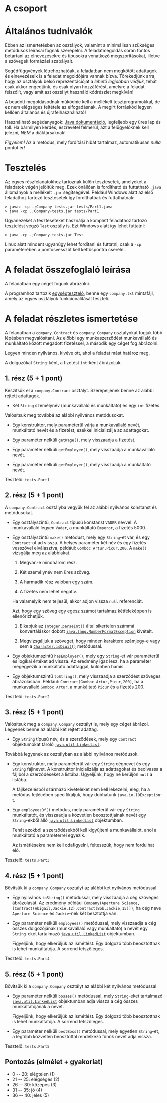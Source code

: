# A csoport

# Általános tudnivalók

Ebben az ismertetésben az osztályok, valamint a minimálisan szükséges metódusok leírásai fognak szerepelni. A feladatmegoldás során fontos betartani az elnevezésekre és típusokra vonatkozó megszorításokat, illetve a szövegek formázási szabályait.

Segédfüggvények létrehozhatóak, a feladatban nem megkötött adattagok és elnevezéseik is a feladat megoldójára vannak bízva. Törekedjünk arra, hogy az osztályok belső reprezentációját a _lehető legjobban védjük_, tehát csak akkor engedjünk, és csak olyan hozzáférést, amelyre a feladat felszólít, vagy amit azt osztályt használó kódrészlet megkíván!

A beadott megoldásodnak működnie kell a mellékelt tesztprogramokkal, de ez nem elégséges feltétele az elfogadásnak. A megírt forráskód legyen kellően általános és újrafelhasználható!

Használható segédanyagok: [Java dokumentáció](https://bead.inf.elte.hu/files/java/Company-tests.zip), legfeljebb egy üres lap és toll. Ha bármilyen kérdés, észrevétel felmerül, azt a felügyelőknek kell jelezni, _NEM_ a diáktársaknak!

_Figyelem!_ Az a metódus, mely fordítási hibát tartalmaz, automatikusan _nulla_ pontot ér!

# Tesztelés

Az egyes részfeladatokhoz tartoznak külön tesztesetek, amelyeket a feladatok végén jelöltük meg. Ezek önállóan is fordítható és futtatható `.java` állományok a mellékelt `.jar` segítségével. Például Windows alatt az első feladathoz tartozó tesztesetek így fordíthatóak és futtathatóak:

    > javac -cp .;Company-tests.jar tests/Part1.java
    > java -cp .;Company-tests.jar tests/Part1

Ugyanezeket a teszteseteket használja a komplett feladathoz tartozó tesztelést végző `Test` osztály is. Ezt Windows alatt így lehet futtatni:

    > java -cp .;Company-tests.jar Test

Linux alatt mindent ugyanúgy lehet fordítani és futtatni, csak a `-cp` paraméterében a pontosvesszőt kell kettőspontra cserélni.

# A feladat összefoglaló leírása

A feladatban egy céget fogunk ábrázolni.

A programhoz tartozik [egységtesztelő](/files/java/Company-tests.zip), benne egy `company.txt` mintafájl, amely az egyes osztályok funkcionalitását teszteli.

# A feladat részletes ismertetése

A feladatban a `company.Contract` és `company.Company` osztályokat fogjuk több lépésben megvalósítani. Az előbbi egy munkaszerződést munkavállaló és munkáltató között megadott fizetéssel, a második egy céget fog ábrázolni.

Legyen minden nyilvános, kivéve ott, ahol a feladat mást határoz meg.

A dolgozókat `String`-ként, a fizetést `int`-ként ábrázoljuk.

## 1\. rész (5 + 1 pont)

Készítsük el a `company.Contract` osztályt. Szerepeljenek benne az alábbi rejtett adattagok.

*   Két `String` személynév (munkavállaló és munkáltató) és egy `int` fizetés.

Valósítsuk meg továbbá az alábbi nyilvános metódusokat.

*   Egy konstruktor, mely paraméterül várja a munkavállaló nevét, munkáltató nevét és a fizetést, ezekkel inicializálja az adattagokat.

*   Egy paraméter nélküli `getWage()`, mely visszaadja a fizetést.

*   Egy paraméter nélküli `getEmployee()`, mely visszaadja a munkavállaló nevét.

*   Egy paraméter nélküli `getEmployer()`, mely visszaadja a munkáltató nevét.

Tesztelő: `tests.Part1`

## 2\. rész (5 + 1 pont)

A `company.Contract` osztályba vegyük fel az alábbi nyilvános konstanst és metódusokat.

*   Egy osztályszintű, `Contract` típusú konstanst `VADER` névvel. A munkavállaló legyen `Vader`, a munkáltató `Emperor`, a fizetés 5000.
*   Egy osztályszintű `make()` metódust, mely egy `String`-et vár, és egy `Contract`-ot ad vissza. A helyes paraméter két név és egy fizetés vesszővel elválasztva, például: `Gomboc Artur,Picur,200`. A `make()` vizsgálja meg az alábbiakat.

    1.  Megvan-e mindhárom rész.

    2.  Két személynév nem üres szöveg.

    3.  A harmadik rész valóban egy szám.

    4.  A fizetés nem lehet negatív.

    Ha valamelyik nem teljesül, akkor adjon vissza `null` referenciát.

    Azt, hogy egy szöveg egy egész számot tartalmaz kétféleképpen is ellenőrizhetjük.

    1.  Elkapjuk az [`Integer.parseInt()`](https://bead.inf.elte.hu/files/java/api/java/lang/Integer.html#parseInt-java.lang.String-) által sikertelen számmá konvertáláskor dobott [`java.lang.NumberFormatException`](https://bead.inf.elte.hu/files/java/api/java/lang/NumberFormatException.html) kivételt.

    2.  Megvizsgáljuk a szöveget, hogy minden karaktere számjegy-e vagy sem a [`Character.isDigit()`](https://bead.inf.elte.hu/files/java/api/java/lang/Character.html#isDigit-char-) metódussal.

*   Egy objektumszintű `hasEmployer()`, mely egy `String`-et vár paraméterül és logikai értéket ad vissza. Az eredmény igaz lesz, ha a paraméter megegyezik a munkáltató adattaggal, különben hamis.

*   Egy objektumszintű `toString()`, mely visszaadja a szerződést szöveges ábrázolásban. Például: `Contract(Gomboc Artur,Picur,200)`, ha a munkavállaló `Gomboc Artur`, a munkáltató `Picur` és a fizetés 200.

Tesztelő: `tests.Part2`

## 3\. rész (5 + 1 pont)

Valósítsuk meg a `company.Company` osztályt is, mely egy céget ábrázol. Legyenek benne az alábbi két rejtett adattag.

*   Egy `String` típusú név, és a szerződések, mely egy `Contract` objektumokat tároló [`java.util.LinkedList`](https://bead.inf.elte.hu/files/java/api/java/util/LinkedList.html).

Továbbá legyenek az osztályban az alábbi nyilvános metódusok.

*   Egy konstruktor, mely paraméterül vár egy `String` cégnevet és egy `String` fájlnevet. A konstruktor inicializálja az adattagokat és beolvassa a fájlból a szerződéseket a listába. Ügyeljünk, hogy ne kerüljön `null` a listába.

    A fájlkezelésből származó kivételeket nem kell lekezelni, elég, ha a metódus fejlécében specifikáljuk, hogy dobhatunk `java.io.IOException`-t.

*   Egy `employeesOf()` metódus, mely paraméterül vár egy `String` munkáltatót, és visszaadja a közvetlen beosztottjainak nevét egy `String`-ekből álló [`java.util.LinkedList`](https://bead.inf.elte.hu/files/java/api/java/util/LinkedList.html) objektumban.

    Tehát azokból a szerződésekből kell kigyűjteni a munkavállalót, ahol a munkáltató a paraméterrel egyezik.

    Az ismétlésekre nem kell odafigyelni, feltesszük, hogy nem fordulhat elő.

Tesztelő: `tests.Part3`

## 4\. rész (5 + 1 pont)

Bővítsük ki a `company.Company` osztályt az alábbi két nyilvános metódussal.

*   Egy nyilvános `toString()` metódussal, mely visszaadja a cég szöveges ábrázolását. Az eredmény például `Company(Aperture Science,[Contract(Abigail,Jackie,12),Contract(Bob,Jackie,15)])`, ha cég neve `Aperture Science` és `Jackie`-nek két besztottja van.

*   Egy paraméter nélküli `employees()` metódussal, mely visszaadja a cég összes dolgozójának (munkavállaló vagy munkáltató) a nevét egy `String`-eket tartalmazó [`java.util.LinkedList`](https://bead.inf.elte.hu/files/java/api/java/util/LinkedList.html) objektumban.

    Figyeljünk, hogy elkerüljük az ismétlést. Egy dolgozó több beosztottnak is lehet munkáltatója. A sorrend tetszőleges.

Tesztelő: `tests.Part4`

## 5\. rész (5 + 1 pont)

Bővítsük ki a `company.Company` osztályt az alábbi két nyilvános metódussal.

*   Egy paraméter nélküli `bosses()` metódussal, mely `String`-eket tartalmazó [`java.util.LinkedList`](https://bead.inf.elte.hu/files/java/api/java/util/LinkedList.html) objektumban adja vissza a cég összes munkáltatójának a nevét.

    Figyeljünk, hogy elkerüljük az ismétlést. Egy dolgozó több beosztottnak is lehet munkáltatója. A sorrend tetszőleges.

*   Egy paraméter nélküli `bestBoss()` metódussal, mely egyetlen `String`-et, a legtöbb közvetlen beosztottal rendelkező főnök nevét adja vissza.

Tesztelő: `tests.Part5`

## Pontozás (elmélet + gyakorlat)

*   0 -- 20: elégtelen (1)
*   21 -- 25: elégséges (2)
*   26 -- 30: közepes (3)
*   31 -- 35: jó (4)
*   36 -- 40: jeles (5)

</div>